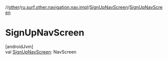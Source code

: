 //[other](../../../index.md)/[ru.surf.other.navigation.nav.impl](../index.md)/[SignUpNavScreen](index.md)/[SignUpNavScreen](-sign-up-nav-screen.md)

# SignUpNavScreen

[androidJvm]\
val [SignUpNavScreen](-sign-up-nav-screen.md): NavScreen
